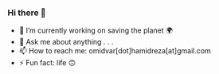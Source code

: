 ### Hi there 👋

- 🔭 I’m currently working on saving the planet 🌍
- 💬 Ask me about anything . . .
- 📫 How to reach me: omidvar[dot]hamidreza[at]gmail.com
- ⚡ Fun fact: life 🙃


